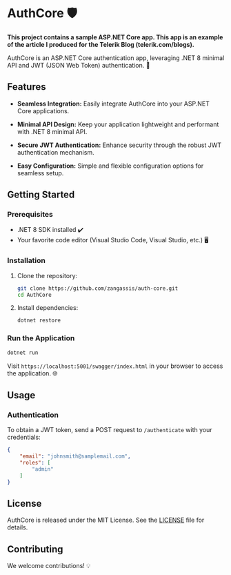 # AuthCore 🛡️

**This project contains a sample ASP.NET Core app. This app is an example of the article I produced for the Telerik Blog (telerik.com/blogs).**

AuthCore is an ASP.NET Core authentication app, leveraging .NET 8 minimal API and JWT (JSON Web Token) authentication. 🚀

## Features

- **Seamless Integration:** Easily integrate AuthCore into your ASP.NET Core applications.
  
- **Minimal API Design:** Keep your application lightweight and performant with .NET 8 minimal API.

- **Secure JWT Authentication:** Enhance security through the robust JWT authentication mechanism.

- **Easy Configuration:** Simple and flexible configuration options for seamless setup.

## Getting Started

### Prerequisites

- .NET 8 SDK installed ✔️
- Your favorite code editor (Visual Studio Code, Visual Studio, etc.) 🖥️

### Installation

1. Clone the repository:

    ```bash
    git clone https://github.com/zangassis/auth-core.git
    cd AuthCore
    ```

2. Install dependencies:

    ```bash
    dotnet restore
    ```

### Run the Application

```bash
dotnet run
```

Visit `https://localhost:5001/swagger/index.html` in your browser to access the application. 🌐

## Usage

### Authentication

To obtain a JWT token, send a POST request to `/authenticate` with your credentials:

```json
{
    "email": "johnsmith@samplemail.com",
    "roles": [
        "admin"
    ]
}
```

## License

AuthCore is released under the MIT License. See the [LICENSE](LICENSE) file for details.

## Contributing

We welcome contributions! 💡
